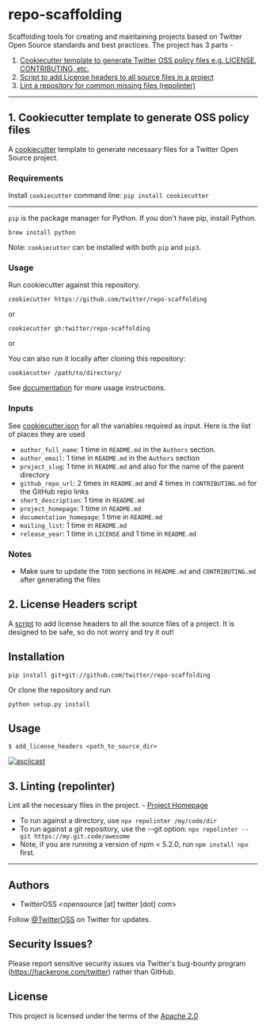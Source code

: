 # repo-scaffolding

Scaffolding tools for creating and maintaining projects based on Twitter Open Source standards and best practices. The project has 3 parts -

1. [Cookiecutter template to generate Twitter OSS policy files e.g. LICENSE, CONTRIBUTING, etc.](https://github.com/twitter/repo-scaffolding#1-cookiecutter)
2. [Script to add License headers to all source files in a project](https://github.com/twitter/repo-scaffolding#2-license-headers-script)
3. [Lint a repository for common missing files (repolinter)](https://github.com/twitter/repo-scaffolding#3-linting-repolinter)

---

## 1. Cookiecutter template to generate OSS policy files

A [cookiecutter](https://github.com/audreyr/cookiecutter) template to generate necessary files for a Twitter Open Source project.

### Requirements
Install `cookiecutter` command line: `pip install cookiecutter`

---
`pip` is the package manager for Python. If you don't have pip, install Python.
```
brew install python
```

Note: `cookiecutter` can be installed with both `pip` and `pip3`.


### Usage

Run cookiecutter against this repository.

`cookiecutter https://github.com/twitter/repo-scaffolding`

or

`cookiecutter gh:twitter/repo-scaffolding`

or

You can also run it locally after cloning this repository:

`cookiecutter /path/to/directory/`

See [documentation](https://github.com/audreyr/cookiecutter#readme) for more usage instructions.

### Inputs

See [cookiecutter.json](/cookiecutter.json) for all the variables required as input. Here is the list of places they are used

 - `author_full_name`: 1 time in `README.md` in the `Authors` section.
 - `author_email`: 1 time in `README.md` in the `Authors` section
 - `project_slug`: 1 time in `README.md` and also for the name of the parent directory
 - `github_repo_url`:  2 times in `README.md` and 4 times in `CONTRIBUTING.md` for the GitHub repo links
 - `short_description`: 1 time in `README.md`
 - `project_homepage`: 1 time in `README.md`
 - `documentation_homepage`: 1 time in `README.md`
 - `mailing_list`: 1 time in `README.md`
 - `release_year`: 1 time in `LICENSE` and 1 time in `README.md`

### Notes
 - Make sure to update the `TODO` sections in `README.md` and `CONTRIBUTING.md` after generating the files

## 2. License Headers script

A [script](add_license_headers.py) to add license headers to all the source files of a project. It is designed to be safe, so do not worry and try it out!

## Installation

```
pip install git+git://github.com/twitter/repo-scaffolding
```

Or clone the repository and run
```
python setup.py install
```

## Usage
```
$ add_license_headers <path_to_source_dir>
```

[![asciicast](https://asciinema.org/a/c6dofWtSSiXXFWRmiGiOYKTa6.png)](https://asciinema.org/a/c6dofWtSSiXXFWRmiGiOYKTa6)


## 3. Linting (repolinter)

Lint all the necessary files in the project. - [Project Homepage](https://github.com/todogroup/repolinter)

- To run against a directory, use `npx repolinter /my/code/dir`
- To run against a git repository, use the --git option: `npx repolinter --git https://my.git.code/awesome`
- Note, if you are running a version of npm < 5.2.0, run `npm install npx` first.


---

## Authors

* TwitterOSS <opensource [at] twitter [dot] com>

Follow [@TwitterOSS](https://twitter.com/twitteross) on Twitter for updates.

## Security Issues?

Please report sensitive security issues via Twitter's bug-bounty program (https://hackerone.com/twitter) rather than GitHub.

## License

This project is licensed under the terms of the [Apache 2.0](/LICENSE)
